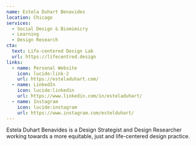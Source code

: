```yaml
---
name: Estela Duhart Benavides
location: Chicago
services:
  - Social Design & Biomimicry
  - Learning
  - Design Research
cta:
  text: Life-centered Design Lab
  url: https://lifecentred.design
links:
  - name: Personal Website
    icon: lucide:link-2
    url: https://esteladuhart.com/
  - name: LinkedIn
    icon: lucide:linkedin
    url: https://www.linkedin.com/in/esteladuhart/
  - name: Instagram
    icon: lucide:instagram
    url: https://www.instagram.com/estelduhart/
---
```


Estela Duhart Benavides is a Design Strategist and Design Researcher working towards a more equitable, just and life-centered design practice.
